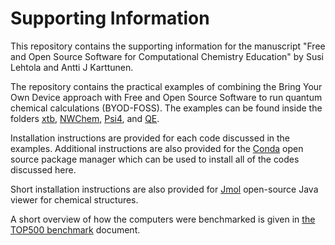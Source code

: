 # Supporting Information

This repository contains the supporting information for the manuscript
"Free and Open Source Software for Computational Chemistry Education"
by Susi Lehtola and Antti J Karttunen.

The repository contains the practical examples of combining
the Bring Your Own Device approach with Free and Open Source Software
to run quantum chemical calculations (BYOD-FOSS). The examples can 
be found inside the folders 
[xtb](xtb/README.md), 
[NWChem](nwchem/README.md),
[Psi4](psi4/README.md), and
[QE](qe/README.md).

Installation instructions are provided for each code discussed
in the examples. Additional instructions are also provided
for the [Conda](conda.md) open source package manager which can be
used to install all of the codes discussed here.

Short installation instructions are also provided for
[Jmol](jmol.md) open-source Java viewer for chemical structures.

A short overview of how the computers were benchmarked is given in
[the TOP500 benchmark](top500.md) document.
